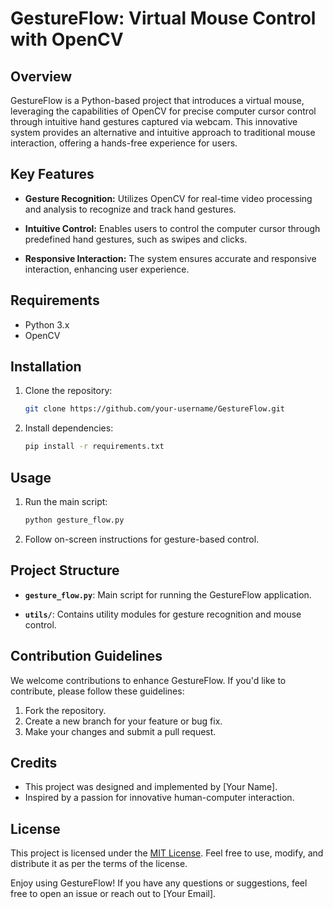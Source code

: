 # GestureFlow: Virtual Mouse Control with OpenCV

## Overview

GestureFlow is a Python-based project that introduces a virtual mouse, leveraging the capabilities of OpenCV for precise computer cursor control through intuitive hand gestures captured via webcam. This innovative system provides an alternative and intuitive approach to traditional mouse interaction, offering a hands-free experience for users.

## Key Features

- **Gesture Recognition:** Utilizes OpenCV for real-time video processing and analysis to recognize and track hand gestures.
  
- **Intuitive Control:** Enables users to control the computer cursor through predefined hand gestures, such as swipes and clicks.
  
- **Responsive Interaction:** The system ensures accurate and responsive interaction, enhancing user experience.

## Requirements

- Python 3.x
- OpenCV

## Installation

1. Clone the repository:

   ```bash
   git clone https://github.com/your-username/GestureFlow.git
   ```

2. Install dependencies:

   ```bash
   pip install -r requirements.txt
   ```

## Usage

1. Run the main script:

   ```bash
   python gesture_flow.py
   ```

2. Follow on-screen instructions for gesture-based control.

## Project Structure

- **`gesture_flow.py`**: Main script for running the GestureFlow application.
  
- **`utils/`**: Contains utility modules for gesture recognition and mouse control.

## Contribution Guidelines

We welcome contributions to enhance GestureFlow. If you'd like to contribute, please follow these guidelines:

1. Fork the repository.
2. Create a new branch for your feature or bug fix.
3. Make your changes and submit a pull request.

## Credits

- This project was designed and implemented by [Your Name].
- Inspired by a passion for innovative human-computer interaction.

## License

This project is licensed under the [MIT License](LICENSE). Feel free to use, modify, and distribute it as per the terms of the license.

Enjoy using GestureFlow! If you have any questions or suggestions, feel free to open an issue or reach out to [Your Email].
